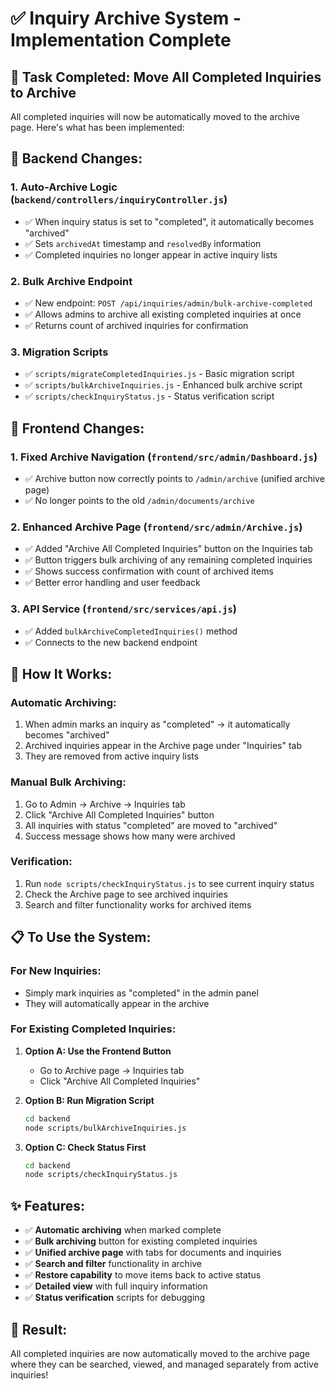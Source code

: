 # ✅ Inquiry Archive System - Implementation Complete

## 🎯 **Task Completed: Move All Completed Inquiries to Archive**

All completed inquiries will now be automatically moved to the archive page. Here's what has been implemented:

## 🔧 **Backend Changes:**

### 1. **Auto-Archive Logic** (`backend/controllers/inquiryController.js`)
- ✅ When inquiry status is set to "completed", it automatically becomes "archived"
- ✅ Sets `archivedAt` timestamp and `resolvedBy` information
- ✅ Completed inquiries no longer appear in active inquiry lists

### 2. **Bulk Archive Endpoint**
- ✅ New endpoint: `POST /api/inquiries/admin/bulk-archive-completed`
- ✅ Allows admins to archive all existing completed inquiries at once
- ✅ Returns count of archived inquiries for confirmation

### 3. **Migration Scripts**
- ✅ `scripts/migrateCompletedInquiries.js` - Basic migration script
- ✅ `scripts/bulkArchiveInquiries.js` - Enhanced bulk archive script  
- ✅ `scripts/checkInquiryStatus.js` - Status verification script

## 🎨 **Frontend Changes:**

### 1. **Fixed Archive Navigation** (`frontend/src/admin/Dashboard.js`)
- ✅ Archive button now correctly points to `/admin/archive` (unified archive page)
- ✅ No longer points to the old `/admin/documents/archive`

### 2. **Enhanced Archive Page** (`frontend/src/admin/Archive.js`)
- ✅ Added "Archive All Completed Inquiries" button on the Inquiries tab
- ✅ Button triggers bulk archiving of any remaining completed inquiries
- ✅ Shows success confirmation with count of archived items
- ✅ Better error handling and user feedback

### 3. **API Service** (`frontend/src/services/api.js`)
- ✅ Added `bulkArchiveCompletedInquiries()` method
- ✅ Connects to the new backend endpoint

## 🚀 **How It Works:**

### **Automatic Archiving:**
1. When admin marks an inquiry as "completed" → it automatically becomes "archived"
2. Archived inquiries appear in the Archive page under "Inquiries" tab
3. They are removed from active inquiry lists

### **Manual Bulk Archiving:**
1. Go to Admin → Archive → Inquiries tab
2. Click "Archive All Completed Inquiries" button
3. All inquiries with status "completed" are moved to "archived"
4. Success message shows how many were archived

### **Verification:**
1. Run `node scripts/checkInquiryStatus.js` to see current inquiry status
2. Check the Archive page to see archived inquiries
3. Search and filter functionality works for archived items

## 📋 **To Use the System:**

### **For New Inquiries:**
- Simply mark inquiries as "completed" in the admin panel
- They will automatically appear in the archive

### **For Existing Completed Inquiries:**
1. **Option A: Use the Frontend Button**
   - Go to Archive page → Inquiries tab
   - Click "Archive All Completed Inquiries"

2. **Option B: Run Migration Script**
   ```bash
   cd backend
   node scripts/bulkArchiveInquiries.js
   ```

3. **Option C: Check Status First**
   ```bash
   cd backend
   node scripts/checkInquiryStatus.js
   ```

## ✨ **Features:**
- ✅ **Automatic archiving** when marked complete
- ✅ **Bulk archiving** button for existing completed inquiries
- ✅ **Unified archive page** with tabs for documents and inquiries
- ✅ **Search and filter** functionality in archive
- ✅ **Restore capability** to move items back to active status
- ✅ **Detailed view** with full inquiry information
- ✅ **Status verification** scripts for debugging

## 🎉 **Result:**
All completed inquiries are now automatically moved to the archive page where they can be searched, viewed, and managed separately from active inquiries!
